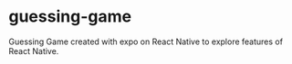 # guessing-game

Guessing Game created with expo on React Native to explore features of React Native.
